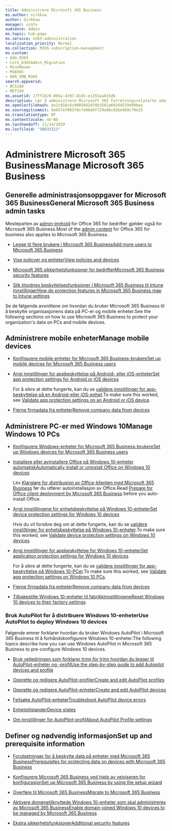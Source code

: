 ```yaml
---
title: Administrere Microsoft 365 Business
ms.author: sirkkuw
author: Sirkkuw
manager: scotv
audience: Admin
ms.topic: hub-page
ms.service: o365-administration
localization_priority: Normal
ms.collection: M365-subscription-management
ms.custom:
- Adm_O365
- Core_O365Admin_Migration
- MiniMaven
- MSB365
- OKR_SMB_M365
search.appverid:
- BCS160
- MET150
ms.assetid: 27ff1678-865a-4707-8145-e1155aa815d6
description: Lær å administrere Microsoft 365 forretningsrelaterte administratoroppgaver, mobile enheter, Windows 10-PCer og mange slike oppgaver.
ms.openlocfilehash: ee1c856c6c0005842df8b3581a602dd539490bea
ms.sourcegitcommit: 9a057e70637dcfe06d4f729a96c02be989cf9e25
ms.translationtype: MT
ms.contentlocale: nb-NO
ms.lasthandoff: 11/14/2019
ms.locfileid: "38633313"
---
```

# <a name="manage-microsoft-365-business"></a><span data-ttu-id="fc13a-103">Administrere Microsoft 365 Business</span><span class="sxs-lookup"><span data-stu-id="fc13a-103">Manage Microsoft 365 Business</span></span>

## <a name="general-microsoft-365-business-admin-tasks"></a><span data-ttu-id="fc13a-104">Generelle administrasjonsoppgaver for Microsoft 365 Business</span><span class="sxs-lookup"><span data-stu-id="fc13a-104">General Microsoft 365 Business admin tasks</span></span>

<span data-ttu-id="fc13a-105">Mesteparten av [admin-innhold](/Office365/Admin/admin-home.md) for Office 365 for bedrifter gjelder også for Microsoft 365 Business.</span><span class="sxs-lookup"><span data-stu-id="fc13a-105">Most of the [admin content](/Office365/Admin/admin-home.md) for Office 365 for business also applies to Microsoft 365 Business.</span></span>

- [<span data-ttu-id="fc13a-106">Legge til flere brukere i Microsoft 365 Business</span><span class="sxs-lookup"><span data-stu-id="fc13a-106">Add more users to Microsoft 365 Business</span></span>](add-users-m365b.md)
    
- [<span data-ttu-id="fc13a-107">Vise policyer og enheter</span><span class="sxs-lookup"><span data-stu-id="fc13a-107">View policies and devices</span></span>](view-policies-and-devices.md)
    
- [<span data-ttu-id="fc13a-108">Microsoft 365 sikkerhetsfunksjoner for bedrifter</span><span class="sxs-lookup"><span data-stu-id="fc13a-108">Microsoft 365 Business security features</span></span>](security-features.md)
    
- [<span data-ttu-id="fc13a-109">Slik tilordnes beskyttelsesfunksjoner i Microsoft 365 Business til Intune innstillinger</span><span class="sxs-lookup"><span data-stu-id="fc13a-109">How do protection features in Microsoft 365 Business map to Intune settings</span></span>](map-protection-features-to-intune-settings.md)
    
<span data-ttu-id="fc13a-110">Se de følgende avsnittene om hvordan du bruker Microsoft 365 Business til å beskytte organisasjonens data på PC-er og mobile enheter.</span><span class="sxs-lookup"><span data-stu-id="fc13a-110">See the following sections on how to use Microsoft 365 Business to protect your organization's data on PCs and mobile devices.</span></span>
  
## <a name="manage-mobile-devices"></a><span data-ttu-id="fc13a-111">Administrere mobile enheter</span><span class="sxs-lookup"><span data-stu-id="fc13a-111">Manage mobile devices</span></span>

- [<span data-ttu-id="fc13a-112">Konfigurere mobile enheter for Microsoft 365 Business-brukere</span><span class="sxs-lookup"><span data-stu-id="fc13a-112">Set up mobile devices for Microsoft 365 Business users</span></span>](set-up-mobile-devices.md)
    
- [<span data-ttu-id="fc13a-113">Angi innstillinger for appbeskyttelse på Android- eller iOS-enheter</span><span class="sxs-lookup"><span data-stu-id="fc13a-113">Set app protection settings for Android or iOS devices</span></span>](app-protection-settings-for-android-and-ios.md)
    
    <span data-ttu-id="fc13a-114">For å sikre at dette fungerte, kan du se [validere innstillinger for app-beskyttelse på en Android-eller iOS-enhet](validate-settings-on-android-or-ios.md).</span><span class="sxs-lookup"><span data-stu-id="fc13a-114">To make sure this worked, see [Validate app protection settings on an Android or iOS device](validate-settings-on-android-or-ios.md).</span></span> 
    
- [<span data-ttu-id="fc13a-115">Fjerne firmadata fra enheter</span><span class="sxs-lookup"><span data-stu-id="fc13a-115">Remove company data from devices</span></span>](remove-company-data.md)
    
## <a name="manage-windows-10-pcs"></a><span data-ttu-id="fc13a-116">Administrere PC-er med Windows 10</span><span class="sxs-lookup"><span data-stu-id="fc13a-116">Manage Windows 10 PCs</span></span>

- [<span data-ttu-id="fc13a-117">Konfigurere Windows-enheter for Microsoft 365 Business-brukere</span><span class="sxs-lookup"><span data-stu-id="fc13a-117">Set up Windows devices for Microsoft 365 Business users</span></span>](set-up-windows-devices.md)
    
- [<span data-ttu-id="fc13a-118">Installere eller avinstallere Office på Windows 10-enheter automatisk</span><span class="sxs-lookup"><span data-stu-id="fc13a-118">Automatically install or uninstall Office on Windows 10 devices</span></span>](auto-install-or-uninstall-office.md)
    
    <span data-ttu-id="fc13a-119">Les [Klargjøre for distribusjon av Office-klienten med Microsoft 365 Business](prepare-for-office-client-deployment.md) før du utfører autoinstallasjon av Office.</span><span class="sxs-lookup"><span data-stu-id="fc13a-119">Read [Prepare for Office client deployment by Microsoft 365 Business](prepare-for-office-client-deployment.md) before you auto-install Office.</span></span> 
    
- [<span data-ttu-id="fc13a-120">Angi innstillingene for enhetsbeskyttelse på Windows 10-enheter</span><span class="sxs-lookup"><span data-stu-id="fc13a-120">Set device protection settings for Windows 10 devices</span></span>](protection-settings-for-windows-10-pcs.md)
    
    <span data-ttu-id="fc13a-121">Hvis du vil forsikre deg om at dette fungerte, kan du se [validere innstillinger for enhetsbeskyttelse på Windows 10-enheter](validate-settings-on-windows-10-pcs.md).</span><span class="sxs-lookup"><span data-stu-id="fc13a-121">To make sure this worked, see [Validate device protection settings on Windows 10 devices](validate-settings-on-windows-10-pcs.md).</span></span> 
    
- [<span data-ttu-id="fc13a-122">Angi innstillinger for appbeskyttelse for Windows 10-enheter</span><span class="sxs-lookup"><span data-stu-id="fc13a-122">Set application protection settings for Windows 10 devices</span></span>](protection-settings-for-windows-10-devices.md)
    
    <span data-ttu-id="fc13a-123">For å sikre at dette fungerte, kan du se [validere innstillinger for app-beskyttelse på Windows 10-PCer](validate-protection-settings-on-windows-10-pcs.md).</span><span class="sxs-lookup"><span data-stu-id="fc13a-123">To make sure this worked, see [Validate app protection settings on Windows 10 PCs](validate-protection-settings-on-windows-10-pcs.md).</span></span> 
    
- [<span data-ttu-id="fc13a-124">Fjerne firmadata fra enheter</span><span class="sxs-lookup"><span data-stu-id="fc13a-124">Remove company data from devices</span></span>](remove-company-data.md)
    
- [<span data-ttu-id="fc13a-125">Tilbakestille Windows 10-enheter til fabrikkinnstillingene</span><span class="sxs-lookup"><span data-stu-id="fc13a-125">Reset Windows 10 devices to their factory settings</span></span>](reset-devices-to-factory-settings.md)
    
### <a name="use-autopilot-to-deploy-windows-10-devices"></a><span data-ttu-id="fc13a-126">Bruk AutoPilot for å distribuere Windows 10-enheter</span><span class="sxs-lookup"><span data-stu-id="fc13a-126">Use AutoPilot to deploy Windows 10 devices</span></span>

<span data-ttu-id="fc13a-127">Følgende emner forklarer hvordan du bruker Windows AutoPilot i Microsoft 365 Business til å forhåndskonfigurere Windows 10-enheter.</span><span class="sxs-lookup"><span data-stu-id="fc13a-127">The following topics describe how you can use Windows AutoPilot in Microsoft 365 Business to pre-configure Windows 10 devices.</span></span>
  
- [<span data-ttu-id="fc13a-128">Bruk veiledningen som forklarer trinn for trinn hvordan du legger til AutoPilot-enheter og -profil</span><span class="sxs-lookup"><span data-stu-id="fc13a-128">Use the step-by-step guide to add Autopilot devices and profile</span></span>](add-autopilot-devices-and-profile.md)
    
- [<span data-ttu-id="fc13a-129">Opprette og redigere AutoPilot-profiler</span><span class="sxs-lookup"><span data-stu-id="fc13a-129">Create and edit AutoPilot profiles</span></span>](create-and-edit-autopilot-profiles.md)
    
- [<span data-ttu-id="fc13a-130">Opprette og redigere AutoPilot-enheter</span><span class="sxs-lookup"><span data-stu-id="fc13a-130">Create and edit AutoPilot devices</span></span>](create-and-edit-autopilot-devices.md)
    
- [<span data-ttu-id="fc13a-131">Feilsøke AutoPilot-enheter</span><span class="sxs-lookup"><span data-stu-id="fc13a-131">Troubleshoot AutoPilot device errors</span></span>](troubleshoot-autopilot-errors.md)
    
- [<span data-ttu-id="fc13a-132">Enhetstilstander</span><span class="sxs-lookup"><span data-stu-id="fc13a-132">Device states</span></span>](device-states.md)
    
- [<span data-ttu-id="fc13a-133">Om innstillinger for AutoPilot-profil</span><span class="sxs-lookup"><span data-stu-id="fc13a-133">About AutoPilot Profile settings</span></span>](autopilot-profile-settings.md)
    
## <a name="set-up-and-prerequisite-information"></a><span data-ttu-id="fc13a-134">Definer og nødvendig informasjon</span><span class="sxs-lookup"><span data-stu-id="fc13a-134">Set up and prerequisite information</span></span>

- [<span data-ttu-id="fc13a-135">Forutsetninger for å beskytte data på enheter med Microsoft 365 Business</span><span class="sxs-lookup"><span data-stu-id="fc13a-135">Prerequisites for protecting data on devices with Microsoft 365 Business</span></span>](pre-requisites-for-data-protection.md)
    
- [<span data-ttu-id="fc13a-136">Konfigurere Microsoft 365 Business ved hjelp av veiviseren for konfigurasjon</span><span class="sxs-lookup"><span data-stu-id="fc13a-136">Set up Microsoft 365 Business by using the setup wizard</span></span>](set-up.md)
    
- [<span data-ttu-id="fc13a-137">Overføre til Microsoft 365 Business</span><span class="sxs-lookup"><span data-stu-id="fc13a-137">Migrate to Microsoft 365 Business</span></span>](migrate-to-microsoft-365-business.md)
    
- [<span data-ttu-id="fc13a-138">Aktivere domenetilknyttede Windows 10-enheter som skal administreres av Microsoft 365 Business</span><span class="sxs-lookup"><span data-stu-id="fc13a-138">Enable domain-joined Windows 10 devices to be managed by Microsoft 365 Business</span></span>](manage-windows-devices.md)
    
- [<span data-ttu-id="fc13a-139">Ekstra sikkerhetsfunksjoner</span><span class="sxs-lookup"><span data-stu-id="fc13a-139">Additional security features</span></span>](security-features.md#additional-security-features)
